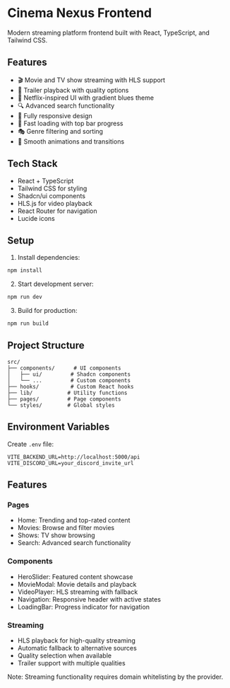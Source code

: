 # Cinema Nexus Frontend

Modern streaming platform frontend built with React, TypeScript, and Tailwind CSS.

## Features

- 🎬 Movie and TV show streaming with HLS support
- 🎥 Trailer playback with quality options
- 🎨 Netflix-inspired UI with gradient blues theme
- 🔍 Advanced search functionality
- 📱 Fully responsive design
- 🚀 Fast loading with top bar progress
- 🎭 Genre filtering and sorting
- 💫 Smooth animations and transitions

## Tech Stack

- React + TypeScript
- Tailwind CSS for styling
- Shadcn/ui components
- HLS.js for video playback
- React Router for navigation
- Lucide icons

## Setup

1. Install dependencies:
```bash
npm install
```

2. Start development server:
```bash
npm run dev
```

3. Build for production:
```bash
npm run build
```

## Project Structure

```
src/
├── components/      # UI components
│   ├── ui/         # Shadcn components
│   └── ...         # Custom components
├── hooks/          # Custom React hooks
├── lib/           # Utility functions
├── pages/         # Page components
└── styles/        # Global styles
```

## Environment Variables

Create `.env` file:
```
VITE_BACKEND_URL=http://localhost:5000/api
VITE_DISCORD_URL=your_discord_invite_url
```

## Features

### Pages
- Home: Trending and top-rated content
- Movies: Browse and filter movies
- Shows: TV show browsing
- Search: Advanced search functionality

### Components
- HeroSlider: Featured content showcase
- MovieModal: Movie details and playback
- VideoPlayer: HLS streaming with fallback
- Navigation: Responsive header with active states
- LoadingBar: Progress indicator for navigation

### Streaming
- HLS playback for high-quality streaming
- Automatic fallback to alternative sources
- Quality selection when available
- Trailer support with multiple qualities

Note: Streaming functionality requires domain whitelisting by the provider.
